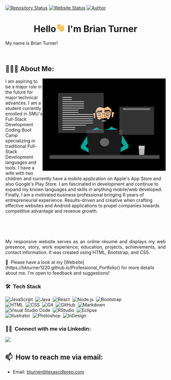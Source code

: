 
[![Repository Status](https://img.shields.io/badge/Repository%20Status-Maintained-dark%20green.svg)](https://github.com/AVS1508/AVS1508.github.io/)
[![Website Status](https://img.shields.io/badge/Website%20Status-Online-green)](https://bkturner1220.github.io/Professional_Portfolio/)
[![Author](https://img.shields.io/badge/Author-Brian%20K.%20Turner-blue.svg)](https://www.linkedin.com/in/brian-turner-1923b8177/)


<h1 align="center">Hello<img src="https://raw.githubusercontent.com/ABSphreak/ABSphreak/master/gifs/Hi.gif" width="30px"> I'm Brian Turner</h1>
 
My name is Brian Turner!

<br />

## 👨🏻‍💻 About Me:

<img  src="./thoughtworks-gif_dribbble.gif" height="290px" align="right" />

I am aspiring to be a major role in the
future for major technical advances. I am a
student currently enrolled in SMU's Full-Stack Development Coding Boot Camp
specializing in traditional Full-Stack
Development languages and tools. I have
a wife with two children and currently
have a mobile application on Apple's App
Store and also Google's Play Store. I am
fascinated in development and continue
to expand my known languages and skills
in anything mobile/web developed.
<br>
Finally, I am a motivated business
professional bringing 6 years of
entrepreneurial experience. Results-driven
and creative when crafting effective
websites and Android applications to
propel companies towards competitive
advantage and revenue growth.

<br>
<br>
<br>
<p align="justify">My responsive website serves as an online résumé and displays my web presence, story, work experience, education, projects, achievements, and contact information. It was created using HTML, Bootstrap, and CSS.</p>
📄 &nbsp;Please have a look at my [Website](https://bkturner1220.github.io/Professional_Portfolio/) for more details about me. I'm open to feedback and suggestions!

<br>

### 🛠 &nbsp;Tech Stack

![JavaScript](https://img.shields.io/badge/-JavaScript-05122A?style=flat&logo=javascript)&nbsp;
![Java](https://img.shields.io/badge/-Java-05122A?style=flat&logo=Java&logoColor=FFA518)&nbsp;
![React](https://img.shields.io/badge/-React-05122A?style=flat&logo=react)&nbsp;
![Node.js](https://img.shields.io/badge/-Node.js-05122A?style=flat&logo=node.js)&nbsp;
![Bootstrap](https://img.shields.io/badge/-Bootstrap-05122A?style=flat&logo=bootstrap&logoColor=563D7C)\
![HTML](https://img.shields.io/badge/-HTML-05122A?style=flat&logo=HTML5)&nbsp;
![CSS](https://img.shields.io/badge/-CSS-05122A?style=flat&logo=CSS3&logoColor=1572B6)&nbsp;
![Git](https://img.shields.io/badge/-Git-05122A?style=flat&logo=git)&nbsp;
![GitHub](https://img.shields.io/badge/-GitHub-05122A?style=flat&logo=github)&nbsp;
![Markdown](https://img.shields.io/badge/-Markdown-05122A?style=flat&logo=markdown)\
![Visual Studio Code](https://img.shields.io/badge/-Visual%20Studio%20Code-05122A?style=flat&logo=visual-studio-code&logoColor=007ACC)&nbsp;
![RStudio](https://img.shields.io/badge/-RStudio-05122A?style=flat&logo=rstudio)&nbsp;
![Eclipse](https://img.shields.io/badge/-Eclipse-05122A?style=flat&logo=eclipse-ide&logoColor=2C2255)\
![Illustrator](https://img.shields.io/badge/-Illustrator-05122A?style=flat&logo=adobe-illustrator)&nbsp;
![Photoshop](https://img.shields.io/badge/-Photoshop-05122A?style=flat&logo=adobe-photoshop)&nbsp;
![InDesign](https://img.shields.io/badge/-InDesign-05122A?style=flat&logo=adobe-indesign)


### 🤝🏻 &nbsp;Connect with me via Linkedin:

<a href="in/brian-turner-1923b8177"><img src="https://img.shields.io/badge/-Brian%20K.%20Turner-0077B5?style=flat&logo=Linkedin&logoColor=white"/></a>

## 📫 &nbsp;How to reach me via email:

- Email: [bturner@texascdlprep.com](bturner@texascdlprep.com)
